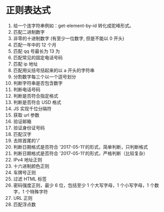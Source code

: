 # 正则表达式

1. 给一个连字符串例如：get-element-by-id 转化成驼峰形式。
2. 匹配二进制数字
3. 非零的十进制数字 (有至少一位数字, 但是不能以 0 开头)
4. 匹配一年中的 12 个月
5. 匹配 qq 号最长为 13 为
6. 匹配常见的固定电话号码
7. 匹配 ip 地址
8. 匹配用尖括号括起来的以 a 开头的字符串
9. 分割数字每三个以一个逗号划分
10. 判断字符串是否包含数字
11. 判断电话号码
12. 判断是否符合指定格式
13. 判断是否符合 USD 格式
14. JS 实现千位分隔符
15. 获取 url 参数
16. 验证邮箱
17. 验证身份证号码
18. 匹配汉字
19. 去除首尾的'/'
20. 判断日期格式是否符合 '2017-05-11'的形式，简单判断，只判断格式
21. 判断日期格式是否符合 '2017-05-11'的形式，严格判断（比较复杂）
22. IPv4 地址正则
23. 十六进制颜色正则
24. 车牌号正则
25. 过滤 HTML 标签
26. 密码强度正则，最少 6 位，包括至少 1 个大写字母，1 个小写字母，1 个数字，1 个特殊字符
27. URL 正则
28. 匹配浮点数
